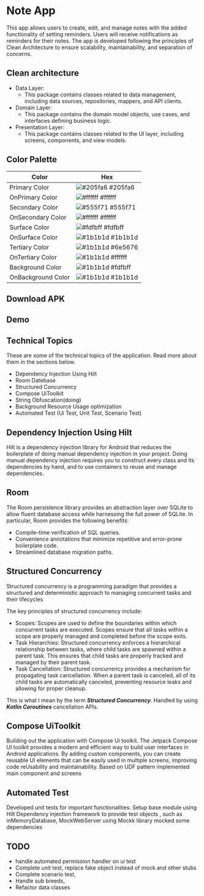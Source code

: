 # Note App

This app allows users to create, edit, and manage notes with the added functionality of setting reminders. 
Users will receive notifications as reminders for their notes. 
The app is developed following the principles of Clean Architecture to ensure scalability, maintainability, and separation of concerns.


## Clean architecture

- Data Layer:
  - This package contains classes related to data management, including data sources, repositories, mappers, and API clients.
- Domain Layer: 
  - This package contains the domain model objects, use cases, and interfaces defining business logic.
- Presentation Layer:
  - This package contains classes related to the UI layer, including screens, components, and view models.

    
## Color Palette
| Color              | Hex                                                                |
|--------------------| ------------------------------------------------------------------ |
| Primary Color      | ![#205fa6](http://via.placeholder.com/10/303F9F/303F9F) #205fa6 |
| OnPrimary Color    | ![#ffffff](http://via.placeholder.com/10/1A237E/1A237E) #ffffff |
| Secondary Color    | ![#555f71](http://via.placeholder.com/10/FFA61C/FFA61C) #555f71 |
| OnSecondary Color  | ![#ffffff](http://via.placeholder.com/10/FF8741/FF8741) #ffffff |
| Surface Color      | ![#fdfbff](http://via.placeholder.com/10/FFFFFF/FFFFFF) #fdfbff |
| OnSurface Color    | ![#1b1b1d](http://via.placeholder.com/10/FFFFFF/FFFFFF) #1b1b1d |
| Tertiary Color     | ![#1b1b1d](http://via.placeholder.com/10/FFFFFF/FFFFFF) #6e5676 |
| OnTertiary Color   | ![#1b1b1d](http://via.placeholder.com/10/FFFFFF/FFFFFF) #ffffff |
| Background Color   | ![#1b1b1d](http://via.placeholder.com/10/FFFFFF/FFFFFF) #fdfbff |
| OnBackground Color | ![#1b1b1d](http://via.placeholder.com/10/FFFFFF/FFFFFF) #1b1b1d |


## Download APK

## Demo

## Technical Topics

These are some of the technical topics of the application. Read more about them in the sections
below.

- Dependency Injection Using Hilt
- Room Datebase
- Structured Concurrency
- Compose UiToolkit
- String Obfuscation(doing)
- Background Resource Usage optimization
- Automated Test (Ui Test, Unit Test, Scenario Test)


## Dependency Injection Using Hilt

Hilt is a dependency injection library for Android that reduces the boilerplate of doing manual
dependency injection in your project.
Doing manual dependency injection requires you to construct every class and its dependencies by hand,
and to use containers to reuse and manage dependencies.

## Room

The Room persistence library provides an abstraction layer over SQLite to allow fluent database access while harnessing the full power of SQLite.
In particular, Room provides the following benefits:

- Compile-time verification of SQL queries.
- Convenience annotations that minimize repetitive and error-prone boilerplate code.
- Streamlined database migration paths.


## Structured Concurrency

Structured concurrency is a programming paradigm that provides a structured and deterministic 
approach to managing concurrent tasks and their lifecycles

The key principles of structured concurrency include:
- Scopes: Scopes are used to define the boundaries within which concurrent tasks are executed.
Scopes ensure that all tasks within a scope are properly managed and completed before the scope exits.
- Task Hierarchies: Structured concurrency enforces a hierarchical relationship between tasks,
where child tasks are spawned within a parent task. This ensures that child tasks are properly tracked 
and managed by their parent task.
- Task Cancellation: Structured concurrency provides a mechanism for propagating task cancellation.
When a parent task is canceled, all of its child tasks are automatically canceled, preventing resource leaks and allowing for proper cleanup.

This is what I mean by the term ***Structured Concurrency***.
Handled by using ***Kotlin Coroutines*** cancellation APIs.

## Compose UiToolkit
Building out the application with Compose Ui toolkit. 
The Jetpack Compose UI toolkit provides a modern and efficient way to build user interfaces in Android applications.
By adding custom components, you can create reusable UI elements that can be easily used in multiple screens, 
improving code reUsability and maintainability.
Based on UDF pattern implemented main component and screens

## Automated Test

Developed unit tests for important functionalities. 
Setup base module using Hilt Dependency injection framework to provide test objects , such as 
inMemoryDatabase, MockWebServer
using Mockk library mocked some dependencies 


## TODO 

- handle automated permission handler on ui test
- Complete unit test, replace fake object instead of mock and other stubs
- Complete scenario test,
- Handle sub breeds,
- Refactor data classes